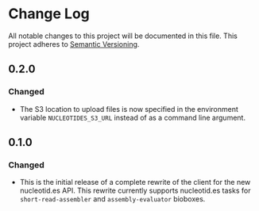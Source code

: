 # Change Log

All notable changes to this project will be documented in this file.
This project adheres to [Semantic Versioning](http://semver.org/).

## 0.2.0

### Changed

  * The S3 location to upload files is now specified in the environment
    variable `NUCLEOTIDES_S3_URL` instead of as a command line argument.

## 0.1.0

### Changed

  * This is the initial release of a complete rewrite of the client for the new
    nucleotid.es API. This rewrite currently supports nucleotid.es tasks for
    `short-read-assembler` and `assembly-evaluator` bioboxes.
